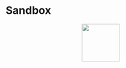 # Sandbox
<div id="header" align="center">
  <img src="https://tenor.com/bPMah.gif" width="100"/>
</div>
